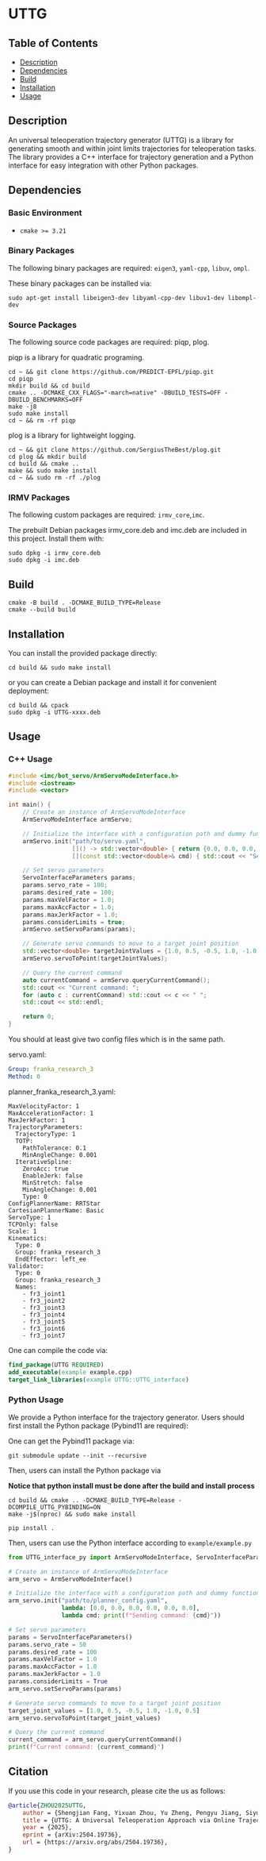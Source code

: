 # UTTG

## Table of Contents

- [Description](#description)
- [Dependencies](#dependencies)
- [Build](#build)
- [Installation](#installation)
- [Usage](#usage)

## Description

An universal teleoperation trajectory generator (UTTG) is a library for generating smooth and within joint limits
trajectories for teleoperation tasks. The library provides a C++ interface for trajectory generation and a Python
interface for easy integration with other Python packages.

## Dependencies

### Basic Environment

- `cmake >= 3.21`

### Binary Packages

The following binary packages are required: `eigen3`, `yaml-cpp`, `libuv`, `ompl`.

These binary packages can be installed via:

```shell
sudo apt-get install libeigen3-dev libyaml-cpp-dev libuv1-dev libompl-dev
```

### Source Packages

The following source code packages are required: piqp, plog.

piqp is a library for quadratic programing.

```shell
cd ~ && git clone https://github.com/PREDICT-EPFL/piqp.git
cd piqp
mkdir build && cd build
cmake .. -DCMAKE_CXX_FLAGS="-march=native" -DBUILD_TESTS=OFF -DBUILD_BENCHMARKS=OFF
make -j8
sudo make install
cd ~ && rm -rf piqp
```
plog is a library for lightweight logging.

```shell
cd ~ && git clone https://github.com/SergiusTheBest/plog.git
cd plog && mkdir build
cd build && cmake ..
make && sudo make install
cd ~ && sudo rm -rf ./plog
```

### IRMV Packages

The following custom packages are required: `irmv_core`,`imc`.

The prebuilt Debian packages irmv_core.deb and imc.deb are included in this project. Install them with:

```shell
sudo dpkg -i irmv_core.deb 
sudo dpkg -i imc.deb     
```

## Build

```shell
cmake -B build . -DCMAKE_BUILD_TYPE=Release
cmake --build build
```

## Installation

You can install the provided package directly:

```shell
cd build && sudo make install
```

or you can create a Debian package and install it for convenient deployment:

```shell
cd build && cpack
sudo dpkg -i UTTG-xxxx.deb
```

## Usage

### C++ Usage

```c++
#include <imc/bot_servo/ArmServoModeInterface.h>
#include <iostream>
#include <vector>

int main() {
    // Create an instance of ArmServoModeInterface
    ArmServoModeInterface armServo;

    // Initialize the interface with a configuration path and dummy functions
    armServo.init("path/to/servo.yaml", 
                  []() -> std::vector<double> { return {0.0, 0.0, 0.0, 0.0, 0.0, 0.0}; }, 
                  [](const std::vector<double>& cmd) { std::cout << "Sending command: "; for (auto c : cmd) std::cout << c << " "; std::cout << std::endl; });

    // Set servo parameters
    ServoInterfaceParameters params;
    params.servo_rate = 100;
    params.desired_rate = 100;
    params.maxVelFactor = 1.0;
    params.maxAccFactor = 1.0;
    params.maxJerkFactor = 1.0;
    params.considerLimits = true;
    armServo.setServoParams(params);

    // Generate servo commands to move to a target joint position
    std::vector<double> targetJointValues = {1.0, 0.5, -0.5, 1.0, -1.0, 0.5};
    armServo.servoToPoint(targetJointValues);

    // Query the current command
    auto currentCommand = armServo.queryCurrentCommand();
    std::cout << "Current command: ";
    for (auto c : currentCommand) std::cout << c << " ";
    std::cout << std::endl;

    return 0;
}
```

You should at least give two config files which is in the same path.

servo.yaml:
```yaml
Group: franka_research_3
Method: 0
```

planner_franka_research_3.yaml:
```ymal
MaxVelocityFactor: 1
MaxAccelerationFactor: 1
MaxJerkFactor: 1
TrajectoryParameters:
  TrajectoryType: 1
  TOTP:
    PathTolerance: 0.1
    MinAngleChange: 0.001
  IterativeSpline:
    ZeroAcc: true
    EnableJerk: false
    MinStretch: false
    MinAngleChange: 0.001
    Type: 0
ConfigPlannerName: RRTStar
CartesianPlannerName: Basic
ServoType: 1
TCPOnly: false
Scale: 1
Kinematics:
  Type: 0
  Group: franka_research_3
  EndEffector: left_ee
Validator:
  Type: 0
  Group: franka_research_3
  Names:
    - fr3_joint1
    - fr3_joint2
    - fr3_joint3
    - fr3_joint4
    - fr3_joint5
    - fr3_joint6
    - fr3_joint7
```

One can compile the code via:

```cmake
find_package(UTTG REQUIRED)
add_executable(example example.cpp)
target_link_libraries(example UTTG::UTTG_interface)
```

### Python Usage

We provide a Python interface for the trajectory generator. Users should first install the Python package (Pybind11 are required):

One can get the Pybind11 package via:

```shell
git submodule update --init --recursive
```

Then, users can install the Python package via

**Notice that python install must be done after the build and install process**

```shell
cd build && cmake .. -DCMAKE_BUILD_TYPE=Release -DCOMPILE_UTTG_PYBINDING=ON
make -j$(nproc) && sudo make install
```

```shell
pip install .
```
Then, users can use the Python interface according to `example/example.py`

```python
from UTTG_interface_py import ArmServoModeInterface, ServoInterfaceParameters

# Create an instance of ArmServoModeInterface
arm_servo = ArmServoModeInterface()

# Initialize the interface with a configuration path and dummy functions
arm_servo.init("path/to/planner_config.yaml",
               lambda: [0.0, 0.0, 0.0, 0.0, 0.0, 0.0],
               lambda cmd: print(f"Sending command: {cmd}"))

# Set servo parameters
params = ServoInterfaceParameters()
params.servo_rate = 50
params.desired_rate = 100
params.maxVelFactor = 1.0
params.maxAccFactor = 1.0
params.maxJerkFactor = 1.0
params.considerLimits = True
arm_servo.setServoParams(params)

# Generate servo commands to move to a target joint position
target_joint_values = [1.0, 0.5, -0.5, 1.0, -1.0, 0.5]
arm_servo.servoToPoint(target_joint_values)

# Query the current command
current_command = arm_servo.queryCurrentCommand()
print(f"Current command: {current_command}")
```

## Citation

If you use this code in your research, please cite the us as follows:

```bibtex
@article{ZHOU2025UTTG,
    author = {Shengjian Fang, Yixuan Zhou, Yu Zheng, Pengyu Jiang, Siyuan Liu and Hesheng Wang},
    title = {UTTG: A Universal Teleoperation Approach via Online Trajectory Generation},
    year = {2025},
    eprint = {arXiv:2504.19736},
    url = {https://arxiv.org/abs/2504.19736},
}
```